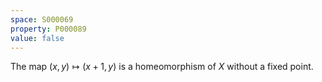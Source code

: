 ```yaml
---
space: S000069
property: P000089
value: false
---
```


The map $(x,y)\mapsto (x+1,y)$ is a homeomorphism of $X$ without a fixed point.
